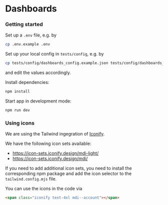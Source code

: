 # Dashboards

### Getting started

Set up a `.env` file, e.g. by

```bash
cp .env.example .env
```

Set up your local config in `tests/config`, e.g. by

```bash
cp tests/config/dashboards_config.example.json tests/config/dashboards_config.json
```

and edit the values accordingly.

Install dependencies:

```bash
npm install
```

Start app in development mode:

```bash
npm run dev
```

### Using icons

We are using the Tailwind ingegration of [Iconify](https://iconify.design/docs/usage/css/tailwind/).

We have the following icon sets available:

-   https://icon-sets.iconify.design/mdi-light/
-   https://icon-sets.iconify.design/mdi/

If you need to add additional icon sets,
you need to install the corresponding npm package
and add the icon selector to the `tailwind.config.mjs` file.

You can use the icons in the code via

```html
<span class="iconify text-4xl mdi--account"></span>
```
